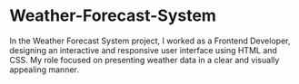 # Weather-Forecast-System
In the Weather Forecast System project, I worked as a Frontend Developer, designing an interactive and responsive user interface using HTML and CSS. My role focused on presenting weather data in a clear and visually appealing manner.
